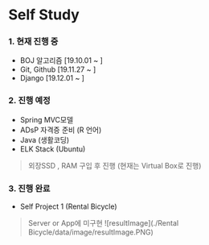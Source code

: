 # Self Study

### 1. 현재 진행 중
- BOJ 알고리즘 [19.10.01 ~ ]
- Git, Github [19.11.27 ~ ]
- Django [19.12.01 ~ ]

### 2. 진행 예정
- Spring MVC모델
- ADsP 자격증 준비 (R 언어)
- Java (생활코딩)
- ELK Stack (Ubuntu)
> 외장SSD , RAM 구입 후 진행 (현재는 Virtual Box로 진행)

### 3. 진행 완료
- Self Project 1 (Rental Bicycle)
> Server or App에 미구현
![resultImage](./Rental Bicycle/data/image/resultImage.PNG)
